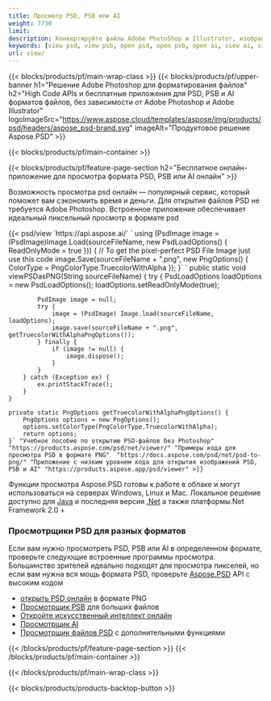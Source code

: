 ```yaml
---
title: Просмотр PSD, PSB или AI
weight: 7730
limit: 
description: Конвертируйте файлы Adobe PhotoShop и Illustrator, изображения и другие форматы
keywords: [view psd, view psb, open psd, open psb, open ai, view ai, view image, open photoshop file, open illustrator file]
url: view/
---
```


{{< blocks/products/pf/main-wrap-class >}}
{{< blocks/products/pf/upper-banner h1="Решение Adobe Photoshop для форматирования файлов" h2="High Code APIs и бесплатные приложения для PSD, PSB и AI форматов файлов, без зависимости от Adobe Photoshop и Adobe Illustrator" logoImageSrc="https://www.aspose.cloud/templates/aspose/img/products/psd/headers/aspose_psd-brand.svg" imageAlt="Продуктовое решение Aspose.PSD" >}}

{{< blocks/products/pf/main-container >}}

{{< blocks/products/pf/feature-page-section h2="Бесплатное онлайн-приложение для просмотра формата PSD, PSB или AI онлайн" >}}
<p>Возможность просмотра psd онлайн — популярный сервис, который поможет вам сэкономить время и деньги. Для открытия файлов PSD не требуется Adobe Photoshop. Встроенное приложение обеспечивает идеальный пиксельный просмотр в формате psd</p>
{{< psd/view `https://api.aspose.ai/` 
`    using (PsdImage image = (PsdImage)Image.Load(sourceFileName, new PsdLoadOptions() { ReadOnlyMode = true }))
    {
        // To get the pixel-perfect PSD File Image just use this code
        image.Save(sourceFileName + ".png",  new PngOptions() {  ColorType = PngColorType.TruecolorWithAlpha });
    }` 
	`    public static void viewPSDasPNG(String sourceFileName) {
        try {
            PsdLoadOptions loadOptions = new PsdLoadOptions();
            loadOptions.setReadOnlyMode(true);
            
            PsdImage image = null;
            try {
                image = (PsdImage) Image.load(sourceFileName, loadOptions);
                image.save(sourceFileName + ".png", getTruecolorWithAlphaPngOptions());
            } finally {
                if (image != null) {
                    image.dispose();
                }
            }
        } catch (Exception ex) {
            ex.printStackTrace();
        }
    }
    
    private static PngOptions getTruecolorWithAlphaPngOptions() {
        PngOptions options = new PngOptions();
        options.setColorType(PngColorType.TruecolorWithAlpha);
        return options;
    }` "Учебное пособие по открытию PSD-файлов без Photoshop" "https://products.aspose.com/psd/net/viewer/" "Примеры кода для просмотра PSD в формате PNG"  "https://docs.aspose.com/psd/net/psd-to-png/" "Приложение с низким уровнем кода для открытия изображений PSD, PSB и AI" "https://products.aspose.app/psd/viewer" >}}
<p>Функции просмотра Aspose.PSD готовы к работе в облаке и могут использоваться на серверах Windows, Linux и Mac. Локальное решение доступно для <a href="https://products.aspose.com/psd/java/">Java</a> и последняя версия <a href="https://products.aspose.com/psd/net/">.Net</a> а также платформы.Net Framework 2.0 +</p>

<h3 class="headingpdleft">Просмотрщики PSD для разных форматов</h3>
<p>Если вам нужно просмотреть PSD, PSB или AI в определенном формате, проверьте следующие встроенные программы просмотра. Большинство зрителей идеально подходят для просмотра пикселей, но если вам нужна вся мощь формата PSD, проверьте <a href="/psd/">Aspose.PSD</a> API с высоким кодом</p>
<ul>
<li><a href="open-psd-online">открыть PSD онлайн</a> в формате PNG</li>
<li><a href="psb">Просмотрщик PSB</a> для больших файлов</li>
<li><a href="open-ai-online">Откройте искусственный интеллект онлайн</a></li>
<li><a href="ai">Просмотрщик AI</a></li>
<li><a href="/psd/view/psd-file-viewer">Просмотрщик файлов PSD</a> с дополнительными функциями</li>
</ul>

{{< /blocks/products/pf/feature-page-section >}}
{{< /blocks/products/pf/main-container >}}


{{< /blocks/products/pf/main-wrap-class >}}

{{< blocks/products/products-backtop-button >}}

